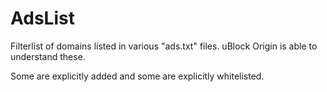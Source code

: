 # AdsList

Filterlist of domains listed in various "ads.txt" files. uBlock Origin is able to understand these.

Some are explicitly added and some are explicitly whitelisted.

